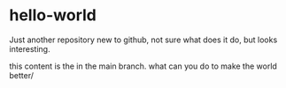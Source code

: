# hello-world
Just another repository
new to github, not sure what does it do, but looks interesting. 

this content is the in the main branch. 
what can you do to make the world better/
